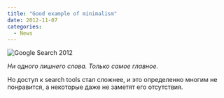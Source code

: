```yaml
---
title: "Good example of minimalism"
date: 2012-11-07
categories:
  - News
---
```


![Google Search 2012](minimalism.png)

_Ни одного лишнего слова. Только самое главное._
 
Но доступ к search tools стал сложнее, и это определенно многим не понравится, а некоторые даже не заметят его отсутствия.
